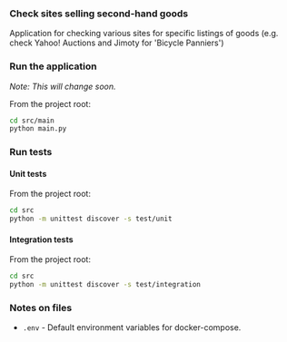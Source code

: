 ### Check sites selling second-hand goods

Application for checking various sites for specific listings of goods (e.g. check Yahoo! Auctions and Jimoty for 'Bicycle Panniers')

### Run the application
_Note: This will change soon._

From the project root:
```bash
cd src/main
python main.py
```


### Run tests
#### Unit tests
From the project root:
```bash
cd src
python -m unittest discover -s test/unit
```

#### Integration tests
From the project root:
```bash
cd src
python -m unittest discover -s test/integration
```

### Notes on files

- `.env` - Default environment variables for docker-compose.